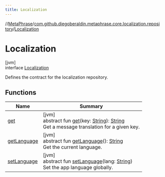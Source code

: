 ```yaml
---
title: Localization
---
```

//[MetaPhrase](../../../index.html)/[com.github.diegoberaldin.metaphrase.core.localization.repository](../index.html)/[Localization](index.html)



# Localization



[jvm]\
interface [Localization](index.html)

Defines the contract for the localization repository.



## Functions


| Name | Summary |
|---|---|
| [get](get.html) | [jvm]<br>abstract fun [get](get.html)(key: [String](https://kotlinlang.org/api/latest/jvm/stdlib/kotlin/-string/index.html)): [String](https://kotlinlang.org/api/latest/jvm/stdlib/kotlin/-string/index.html)<br>Get a message translation for a given key. |
| [getLanguage](get-language.html) | [jvm]<br>abstract fun [getLanguage](get-language.html)(): [String](https://kotlinlang.org/api/latest/jvm/stdlib/kotlin/-string/index.html)<br>Get the current language. |
| [setLanguage](set-language.html) | [jvm]<br>abstract fun [setLanguage](set-language.html)(lang: [String](https://kotlinlang.org/api/latest/jvm/stdlib/kotlin/-string/index.html))<br>Set the app language globally. |


